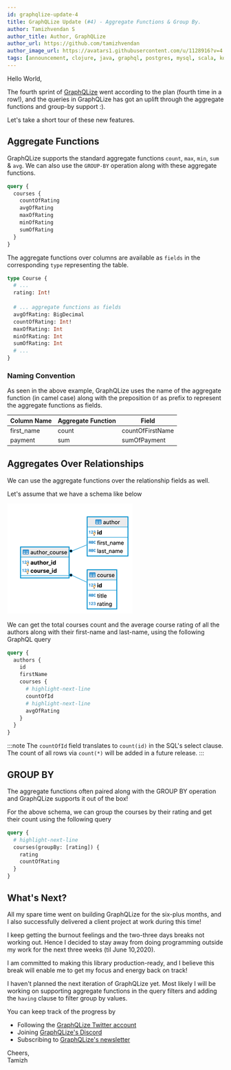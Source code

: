 ```yaml
---
id: graphqlize-update-4
title: GraphQLize Update (#4) - Aggregate Functions & Group By.
author: Tamizhvendan S
author_title: Author, GraphQLize
author_url: https://github.com/tamizhvendan
author_image_url: https://avatars1.githubusercontent.com/u/1128916?v=4
tags: [announcement, clojure, java, graphql, postgres, mysql, scala, kotlin]
---
```


Hello World, 

The fourth sprint of [GraphQLize](https://www.graphqlize.org) went according to the plan (fourth time in a row!), and the queries in GraphQLize has got an uplift through the aggregate functions and group-by support :). 

Let's take a short tour of these new features.

<!--truncate-->

## Aggregate Functions

GraphQLize supports the standard aggregate functions `count`, `max`, `min`, `sum` & `avg`. We can also use the `GROUP-BY` operation along with these aggregate functions.

```graphql
query {
  courses {
    countOfRating
    avgOfRating
    maxOfRating
    minOfRating
    sumOfRating
  }
}
```

The aggregate functions over columns are available as `fields` in the corresponding `type` representing the table.

```graphql
type Course {
  # ...
  rating: Int!

  # ... aggregate functions as fields
  avgOfRating: BigDecimal
  countOfRating: Int!
  maxOfRating: Int
  minOfRating: Int
  sumOfRating: Int
  # ...
}
```

### Naming Convention

As seen in the above example, GraphQLize uses the name of the aggregate function (in camel case) along with the preposition `Of` as prefix to represent the aggregate functions as fields.

| Column Name | Aggregate Function | Field            |
| ----------- | ------------------ | ---------------- |
| first_name  | count              | countOfFirstName |
| payment     | sum                | sumOfPayment     |


## Aggregates Over Relationships

We can use the aggregate functions over the relationship fields as well. 

Let's assume that we have a schema like below 

![](/img/author_course_er_diagram.png)

We can get the total courses count and the average course rating of all the authors along with their first-name and last-name, using the following GraphQL query

```graphql
query {
  authors {
    id
    firstName
    courses {
      # highlight-next-line
      countOfId 
      # highlight-next-line
      avgOfRating
    }
  }
}
```

:::note
The `countOfId` field translates to `count(id)` in the SQL's select clause. The count of all rows via `count(*)` will be added in a future release.
:::

## GROUP BY

The aggregate functions often paired along with the GROUP BY operation and GraphQLize supports it out of the box!

For the above schema, we can group the courses by their rating and get their count using the following query

```graphql
query {
  # highlight-next-line
  courses(groupBy: [rating]) {
    rating
    countOfRating
  }
}
```


## What's Next?

All my spare time went on building GraphQLize for the six-plus months, and I also successfully delivered a client project at work during this time! 

I keep getting the burnout feelings and the two-three days breaks not working out. Hence I decided to stay away from doing programming outside my work for the next three weeks (til June 10,2020).  

I am committed to making this library production-ready, and I believe this break will enable me to get my focus and energy back on track!

I haven't planned the next iteration of GraphQLize yet. Most likely I will be working on supporting aggregate functions in the query filters and adding the `having` clause to filter group by values. 

You can keep track of the progress by

- Following the [GraphQLize Twitter account](https://twitter.com/graphqlize)
- Joining [GraphQLize's Discord](https://discord.gg/akkdPqf)
- Subscribing to [GraphQLize's newsletter](https://tinyletter.com/graphqlize-org)

Cheers,  
Tamizh